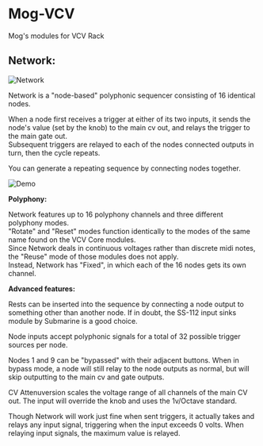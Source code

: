 Mog-VCV
===========================
Mog's modules for VCV Rack

**Network:**
---------------------------
![Network](/doc/network.png)

Network is a "node-based" polyphonic sequencer consisting of 16 identical nodes.  

When a node first receives a trigger at either of its two inputs, it sends the node's value (set by the knob) to the main cv out, and relays the trigger to the main gate out.  
Subsequent triggers are relayed to each of the nodes connected outputs in turn, then the cycle repeats.


You can generate a repeating sequence by connecting nodes together.

![Demo](/doc/network_demo.gif)

**Polyphony:**  

Network features up to 16 polyphony channels and three different polyphony modes.  
"Rotate" and "Reset" modes function identically to the modes of the same name found on the VCV Core modules.  
Since Network deals in continuous voltages rather than discrete midi notes, the "Reuse" mode of those modules does not apply.  
Instead, Network has "Fixed", in which each of the 16 nodes gets its own channel.

**Advanced features:**  

Rests can be inserted into the sequence by connecting a node output to something other than another node.
If in doubt, the SS-112 input sinks module by Submarine is a good choice.

Node inputs accept polyphonic signals for a total of 32 possible trigger sources per node.

Nodes 1 and 9 can be "bypassed" with their adjacent buttons.
When in bypass mode, a node will still relay to the node outputs as normal, but will skip outputting to the main cv and gate outputs.

CV Attenuversion scales the voltage range of all channels of the main CV out.
The input will override the knob and uses the 1v/Octave standard.

Though Network will work just fine when sent triggers, it actually takes and relays any input signal, triggering when the input exceeds 0 volts.
When relaying input signals, the maximum value is relayed.
